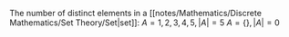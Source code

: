 
The number of distinct elements in a [[notes/Mathematics/Discrete Mathematics/Set Theory/Set|set]]:
$A = {1,2,3,4,5}, |A| = 5$
$A=\{\},|A| = 0$
